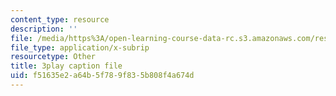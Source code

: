 ```yaml
---
content_type: resource
description: ''
file: /media/https%3A/open-learning-course-data-rc.s3.amazonaws.com/res-ll-005-mathematics-of-big-data-and-machine-learning-january-iap-2020/f51635e2a64b5f789f835b808f4a674d_WkYdi40yNwY.vtt
file_type: application/x-subrip
resourcetype: Other
title: 3play caption file
uid: f51635e2-a64b-5f78-9f83-5b808f4a674d
---
```


